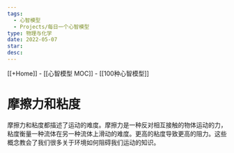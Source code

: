 ```yaml
---
tags:
  - 心智模型
  - Projects/每日一个心智模型
type: 物理与化学
date: 2022-05-07
star: 
desc: 
---
```

[[+Home]] - [[心智模型 MOC]] - [[100种心智模型]]


# 摩擦力和粘度

摩擦力和粘度都描述了运动的难度。摩擦力是一种反对相互接触的物体运动的力，粘度衡量一种流体在另一种流体上滑动的难度。更高的粘度导致更高的阻力。这些概念教会了我们很多关于环境如何阻碍我们运动的知识。